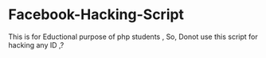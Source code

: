 # Facebook-Hacking-Script
This is for Eductional purpose of php students , So, Donot use this script for hacking any ID ,?

